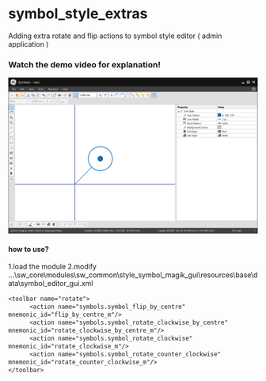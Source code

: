# symbol_style_extras
Adding extra rotate and flip actions to symbol style editor ( admin application )


### Watch the demo video for explanation!

[![What this module do?](https://github.com/Aramideh/symbol_style_extras/blob/main/demo_image.png)](https://github.com/Aramideh/symbol_style_extras/blob/main/demo.mp4 "Symbol Style Extras")



#### how to use?


1.load the module
2.modify ...\sw_core\modules\sw_common\style_symbol_magik_gui\resources\base\data\symbol_editor_gui.xml


    <toolbar name="rotate">
		  <action name="symbols.symbol_flip_by_centre" mnemonic_id="flip_by_centre_m"/>
		  <action name="symbols.symbol_rotate_clockwise_by_centre" mnemonic_id="rotate_clockwise_by_centre_m"/>
		  <action name="symbols.symbol_rotate_clockwise" mnemonic_id="rotate_clockwise_m"/>
		  <action name="symbols.symbol_rotate_counter_clockwise" mnemonic_id="rotate_counter_clockwise_m"/>
    </toolbar>
    
    
  <dock name="top">
    <!-- other toolbars in the doc -->
	  <toolbar name="rotate"/>
    </dock>
